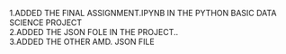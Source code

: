 1.ADDED THE FINAL ASSIGNMENT.IPYNB IN THE PYTHON BASIC DATA SCIENCE PROJECT<br>
2.ADDED THE JSON FOLE IN THE PROJECT..<br>
3.ADDED THE OTHER AMD. JSON FILE
